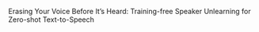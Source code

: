 Erasing Your Voice Before It’s Heard: Training-free Speaker Unlearning for Zero-shot Text-to-Speech
